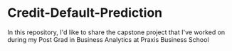 # Credit-Default-Prediction
In this repository, I'd like to share the capstone project that I've worked on during my Post Grad in Business Analytics at Praxis Business School 
